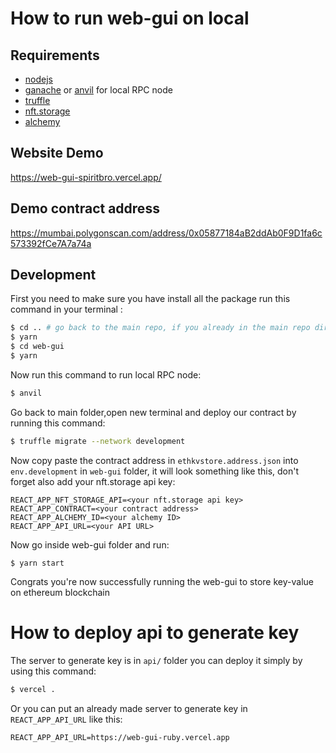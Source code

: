 # How to run web-gui on local

## Requirements

- [nodejs](https://nodejs.org/en/)
- [ganache](https://github.com/trufflesuite/ganache) or [anvil](https://book.getfoundry.sh/reference/anvil/) for local RPC node
- [truffle](https://trufflesuite.com/docs/truffle/quickstart/) 
- [nft.storage](https://nft.storage)
- [alchemy](https://dashboard.alchemy.com/)


## Website Demo

https://web-gui-spiritbro.vercel.app/

## Demo contract address

https://mumbai.polygonscan.com/address/0x05877184aB2ddAb0F9D1fa6c573392fCe7A7a74a


## Development

First you need to make sure you have install all the package run this command in your terminal :

```bash
$ cd .. # go back to the main repo, if you already in the main repo directory go to the next step
$ yarn
$ cd web-gui
$ yarn
```

Now run this command to run local RPC node:

```bash
$ anvil
```

Go back to main folder,open new terminal and deploy our contract by running this command:

```bash
$ truffle migrate --network development
```

Now copy paste the contract address in `ethkvstore.address.json` into `env.development` in `web-gui` folder, it will look something like this, don't forget also add your nft.storage api key:

```
REACT_APP_NFT_STORAGE_API=<your nft.storage api key>
REACT_APP_CONTRACT=<your contract address>
REACT_APP_ALCHEMY_ID=<your alchemy ID>
REACT_APP_API_URL=<your API URL>
```

Now go inside web-gui folder and run:

```
$ yarn start
```

Congrats you're now successfully running the web-gui to store key-value on ethereum blockchain

# How to deploy api to generate key

The server to generate key is in `api/` folder you can deploy it simply by using this command:

```bash
$ vercel .
```

Or you can put an already made server to generate key in `REACT_APP_API_URL` like this:

```
REACT_APP_API_URL=https://web-gui-ruby.vercel.app
```
